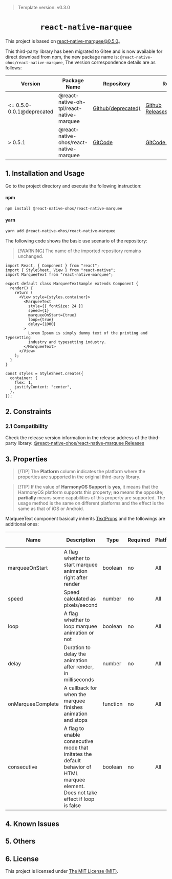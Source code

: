 > Template version: v0.3.0

<p align="center">
  <h1 align="center"> <code>react-native-marquee</code> </h1>
</p>

This project is based on [react-native-marquee@0.5.0](https://github.com/kyo504/react-native-marquee/tree/v0.5.0)。

This third-party library has been migrated to Gitee and is now available for direct download from npm, the new package name is: `@react-native-ohos/react-native-marquee`, The version correspondence details are as follows:

| Version                   | Package Name                                      | Repository         | Release                    |
| ------------------------- | ------------------------------------------------- | ------------------ | -------------------------- |
| <= 0.5.0-0.0.1@deprecated | @react-native-oh-tpl/react-native-marquee | [Github(deprecated)](https://github.com/react-native-oh-library/react-native-marquee) | [Github Releases(deprecated)](https://github.com/react-native-oh-library/react-native-marquee/releases) |
| > 0.5.1                  | @react-native-ohos/react-native-marquee   | [GitCode](https://gitcode.com/openharmony-sig/rntpc_react-native-marquee) | [GitCode Releases](https://gitcode.com/openharmony-sig/rntpc_react-native-marquee/releases) |


## 1. Installation and Usage

Go to the project directory and execute the following instruction:

<!-- tabs:start -->

#### **npm**

```bash
npm install @react-native-ohos/react-native-marquee
```

#### **yarn**

```bash
yarn add @react-native-ohos/react-native-marquee
```

<!-- tabs:end -->

The following code shows the basic use scenario of the repository:

> [!WARNING] The name of the imported repository remains unchanged.

```tsx
import React, { Component } from "react";
import { StyleSheet, View } from "react-native";
import MarqueeText from "react-native-marquee";

export default class MarqueeTextSample extends Component {
  render() {
    return (
      <View style={styles.container}>
        <MarqueeText
          style={{ fontSize: 24 }}
          speed={1}
          marqueeOnStart={true}
          loop={true}
          delay={1000}
        >
          Lorem Ipsum is simply dummy text of the printing and typesetting
          industry and typesetting industry.
        </MarqueeText>
      </View>
    );
  }
}

const styles = StyleSheet.create({
  container: {
    flex: 1,
    justifyContent: "center",
  },
});
```

## 2. Constraints

### 2.1 Compatibility

Check the release version information in the release address of the third-party library: [@react-native-ohos/react-native-marquee Releases](https://gitee.com/openharmony-sig/rntpc_react-native-marquee/releases)

## 3. Properties

> [!TIP] The **Platform** column indicates the platform where the properties are supported in the original third-party library.

> [!TIP] If the value of **HarmonyOS Support** is **yes**, it means that the HarmonyOS platform supports this property; **no** means the opposite; **partially** means some capabilities of this property are supported. The usage method is the same on different platforms and the effect is the same as that of iOS or Android.

MarqueeText component basically inherits [TextProps](https://reactnative.dev/docs/text) and the followings are additional ones:

| Name              | Description                                                               | Type     | Required | Platform | HarmonyOS Support |
| ----------------- | ------------------------------------------------------------------------- | -------- | -------- | -------- | ----------------- |
| marqueeOnStart    | A flag whether to start marquee animation right after render              | boolean  | no     | All      | yes               |
| speed             | Speed calculated as pixels/second                                         | number   | no      | All      | yes               |
| loop              | 	A flag whether to loop marquee animation or not                         | boolean  | no     | All      | yes               |
| delay             | Duration to delay the animation after render, in milliseconds             | number   | no      | All      | yes               |
| onMarqueeComplete | A callback for when the marquee finishes animation and stops              | function | no      | All      | yes               |
| consecutive       | A flag to enable consecutive mode that imitates the default behavior of HTML marquee element. Does not take effect if loop is false | boolean  | no      | All      | yes               |

## 4. Known Issues

## 5. Others

## 6. License

This project is licensed under [The MIT License (MIT)](https://gitee.com/openharmony-sig/rntpc_react-native-marquee/blob/master/LICENSE).


